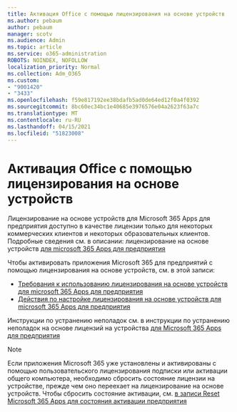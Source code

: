```yaml
---
title: Активация Office с помощью лицензирования на основе устройств
ms.author: pebaum
author: pebaum
manager: scotv
ms.audience: Admin
ms.topic: article
ms.service: o365-administration
ROBOTS: NOINDEX, NOFOLLOW
localization_priority: Normal
ms.collection: Adm_O365
ms.custom:
- "9001420"
- "3433"
ms.openlocfilehash: f59e817192ee38bdafb5ad0de64ed12f0a4f0392
ms.sourcegitcommit: 8bc60ec34bc1e40685e3976576e04a2623f63a7c
ms.translationtype: MT
ms.contentlocale: ru-RU
ms.lasthandoff: 04/15/2021
ms.locfileid: "51823008"
---
```

# <a name="activating-office-using-device-based-licensing"></a>Активация Office с помощью лицензирования на основе устройств

Лицензирование на основе устройств для Microsoft 365 Apps для предприятия доступно в качестве лицензии только для некоторых коммерческих клиентов и некоторых образовательных клиентов. Подробные сведения см. в описании: лицензирование на основе устройств [для microsoft 365 Apps для предприятия](https://docs.microsoft.com/deployoffice/device-based-licensing)

Чтобы активировать приложения Microsoft 365 для предприятий с помощью лицензирования на основе устройств, см. в этой записи:

- [Требования к использованию лицензирования на основе устройств для microsoft 365 Apps для предприятия](https://docs.microsoft.com/deployoffice/device-based-licensing#requirements-for-using-device-based-licensing-for-microsoft-365-apps-for-enterprise)
- [Действия по настройке лицензирования на основе устройств для microsoft 365 Apps для предприятия](https://docs.microsoft.com/deployoffice/device-based-licensing#steps-to-configure-device-based-licensing-for-microsoft-365-apps-for-enterprise)

Инструкции по устранению неполадок см. в инструкции по устранению неполадок на основе лицензий на устройства [для Microsoft 365 Apps для предприятия](https://docs.microsoft.com/deployoffice/device-based-licensing#troubleshoot-device-based-licensing-for-microsoft-365-apps-for-enterprise)

> [!NOTE]
> Если приложения Microsoft 365 уже установлены и активированы с помощью пользовательского лицензирования подписки или активации общего компьютера, необходимо сбросить состояние лицензии на устройстве, прежде чем оно переехает на лицензирование на основе устройств. Чтобы сбросить состояние активации, см. [в записи Reset Microsoft 365 Apps для состояния активации предприятия](https://docs.microsoft.com/office/troubleshoot/activation/reset-office-365-proplus-activation-state)
